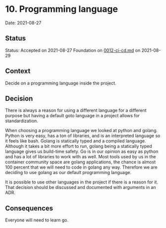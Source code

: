# 10. Programming language

Date: 2021-08-27

## Status

Status: Accepted on 2021-08-27
Foundation on [0012-ci-cd.md](0012-ci-cd.md) on 2021-08-29

## Context

Decide on a programming language inside the project.

## Decision

There is always a reason for using a different language for a different purpose but having a default goto language in a project allows for standardization.

When choosing a programming language we looked at python and golang. Python is very easy, has a ton of libraries, and is an interpreted language so it feels like bash. Golang is statically typed and a compiled language. Although it takes a bit more effort to run, golang being a statically typed language gives us build-time safety. Go is in our opinion as easy as python and has a lot of libraries to work with as well.
Most tools used by us in the container community space are golang applications, the chance is almost 100 percent that we will need to code in golang any way. Therefore we are deciding to use golang as our default programming language.

It is possible to use other languages in the project if there is a reason for it. That decision should be discussed and documented with arguments in an ADR.

## Consequences

Everyone will need to learn go.
